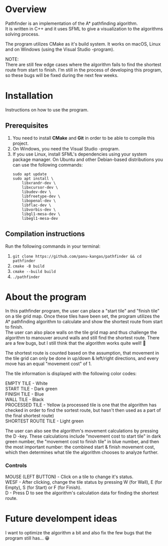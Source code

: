 # Overview  

Pathfinder is an implementation of the A* pathfinding algorithm.  
It is written in C++ and it uses SFML to give a visualization to the algorithms solving process. 

The program utilizes CMake as it's build system. It works on macOS, Linux and on Windows (using the Visual Studio -program).  
 
NOTE:  
There are still few edge cases where the algorithm fails to find the shortest route from start to finish. I'm still in the process of developing this program, so these bugs will be fixed during the next few weeks.

# Installation

Instructions on how to use the program.

## Prerequisites

1. You need to install **CMake** and **Git** in order to be able to compile this project.  
2. On Windows, you need the Visual Studio -program.  
3. If you use Linux, install SFML's dependencies using your system package manager. On Ubuntu and other Debian-based distributions you can use the following commands:
    ```
    sudo apt update
    sudo apt install \
        libxrandr-dev \
        libxcursor-dev \
        libudev-dev \
        libfreetype-dev \
        libopenal-dev \
        libflac-dev \
        libvorbis-dev \
        libgl1-mesa-dev \
        libegl1-mesa-dev
    ```

## Compilation instructions

Run the following commands in your terminal:

1. ```git clone https://github.com/panu-kangas/pathfinder && cd pathfinder```  
2. ```cmake -B build```  
3. ```cmake --build build```
4. ```./pathfinder```

# About the program

In this pathfinder program, the user can place a "start tile" and "finish tile" on a tile grid map. Once these tiles have been set, the program utilizes the A* pathfinding algorithm to calculate and show the shortest route from start to finish.  
The user can also place walls on the tile grid map and thus challenge the algorithm to manouver around walls and still find the shortest route. 
There are a few bugs, but I still think that the algorithm works quite well! 🙂
 
The shortest route is counted based on the assumption, that movement in the tile grid can only be done in up/down & left/right directions, and every move has an equal "movement cost" of 1. 

The tile information is displayed with the following color codes: 

EMPTY TILE - White  
START TILE - Dark green  
FINISH TILE - Blue  
WALL TILE - Black  
PROCESSED TILE - Yellow (a processed tile is one that the algorithm has checked in order to find the sortest route, but hasn't then used as a part of the final shortest route)  
SHORTEST ROUTE TILE - Light green  

The user can also see the algorithm's movement calculations by pressing the D -key. These calculations include "movement cost to start tile" in dark green number, the "movement cost to finish tile" in blue number, and then the most important number: the combined start & finish movement cost, which then determines what tile the algorithm chooses to analyze further.

 
### Controls

MOUSE (LEFT BUTTON) - Click on a tile to change it's status.  
WESF - After clicking, change the tile status by pressing W (for Wall), E (for Empty), S (for Start) or F (for Finish).  
D - Press D to see the algorithm's calculation data for finding the shortest route.  


# Future develompent ideas

I want to optimize the algorithm a bit and also fix the few bugs that the program still has... 😁


